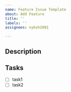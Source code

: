 ```yaml
---
name: Feature Issue Template
about: Add Feature
title: ''
labels: ''
assignees: nykoh2001

---
```


## Description

## Tasks
- [ ] task1
- [ ] task2
